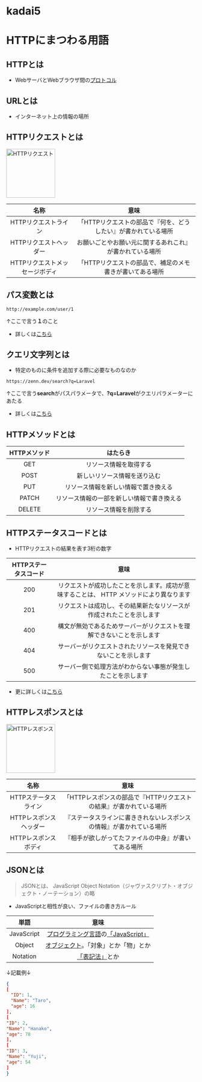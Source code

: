 # kadai5
# HTTPにまつわる用語
## HTTPとは
- WebサーバとWebブラウザ間の[プロトコル](https://wa3.i-3-i.info/word11.html)
  
## URLとは
- インターネット上の情報の場所

## HTTPリクエストとは

<img width="130" alt="HTTPリクエスト" src="https://github.com/tomoya0844/kadai5/assets/146510558/2c139cae-43f4-4e53-82d3-5c98cf1a799d.png">

| 名称 | 意味 |
| :-: | :-: |
| HTTPリクエストライン | 「HTTPリクエストの部品で『何を、どうしたい』が書かれている場所 |
| HTTPリクエストヘッダー | お願いごとやお願い元に関するあれこれ』が書かれている場所 |
| HTTPリクエストメッセージボディ | 「HTTPリクエストの部品で、補足のメモ書きが書いてある場所 |


## パス変数とは
```java:main
http://example.com/user/1
```
↑ここで言う**１**のこと
- 詳しくは[こちら](https://zenn.dev/fujishiro/scraps/3a060b10b17a93)

## クエリ文字列とは
- 特定のものに条件を追加する際に必要なものなのか
```java:main
https://zenn.dev/search?q=Laravel
```
↑ここで言う**search**がパスパラメータで、**?q=Laravel**がクエリパラメーターにあたる
- 詳しくは[こちら](https://online.dhw.co.jp/kuritama/query-string/#:~:text=%E3%82%AF%E3%82%A8%E3%83%AA%E6%96%87%E5%AD%97%E5%88%97%EF%BC%88URL%E3%83%91%E3%83%A9%E3%83%A1%E3%83%BC%E3%82%BF%E3%83%BC%EF%BC%89%E3%81%A8%E3%81%AF%E3%80%81%E3%82%B5%E3%83%BC%E3%83%90%E3%83%BC%E3%81%AB,%E3%81%A4%E3%81%91%E5%8A%A0%E3%81%88%E3%82%8B%E3%81%93%E3%81%A8%E3%81%8C%E5%8F%AF%E8%83%BD%E3%81%A7%E3%81%99%E3%80%82)

## HTTPメソッドとは
| HTTPメソッド | はたらき |
| :-: | :-: |
| GET | 	リソース情報を取得する |
| POST | 新しいリソース情報を送り込む |
| PUT | 	リソース情報を新しい情報で置き換える |
| PATCH | リソース情報の一部を新しい情報で書き換える |
| DELETE | 	リソース情報を削除する |

## HTTPステータスコードとは
- HTTPリクエストの結果を表す3桁の数字

| HTTPステータスコード | 意味 |
| :-: | :-: |
| 200 | リクエストが成功したことを示します。成功が意味することは、 HTTP メソッドにより異なります |
| 201 | リクエストは成功し、その結果新たなリソースが作成されたことを示します |
| 400 | 構文が無効であるためサーバーがリクエストを理解できないことを示します |
| 404 | サーバーがリクエストされたリソースを発見できないことを示します |
| 500 | サーバー側で処理方法がわからない事態が発生したことを示します |

- 更に詳しくは[こちら](https://developer.mozilla.org/ja/docs/Web/HTTP/Status)

## HTTPレスポンスとは

<img width="130" alt="HTTPレスポンス" src="https://github.com/tomoya0844/kadai5/assets/146510558/ac440a4e-de70-45fd-ab41-409e86699079.png">


| 名称 | 意味 |
|:-: | :-: |
| HTTPステータスライン | 「HTTPレスポンスの部品で『HTTPリクエストの結果』が書かれている場所 |
| HTTPレスポンスヘッダー |『ステータスラインに書ききれないレスポンスの情報』が書かれている場所 |
| HTTPレスポンスボディ | 『相手が欲しがってたファイルの中身』が書いてある場所 |

## JSONとは
> JSONとは、
> JavaScript Object Notation（ジャヴァスクリプト・オブジェクト・ノーテーション）の略

- JavaScriptと相性が良い、ファイルの書き方ルール

| 単語 | 意味 |
| :-: | :-: |
| JavaScript | [プログラミング言語](https://wa3.i-3-i.info/word1897.html)の[「JavaScript」](https://wa3.i-3-i.info/word11438.html) |
| Object | 	[オブジェクト](https://wa3.i-3-i.info/word1119.html)。「対象」とか「物」とか |
| Notation | 	[「表記法」](https://kotobank.jp/word/%E8%A1%A8%E8%A8%98%E6%B3%95-613173)とか |

 ↓記載例↓
  ```json
  {
 [
 　"ID": 1,
 　"Name": "Taro",
 　"age": 16
 ],
 [
  "ID": 2,
  "Name": "Hanako",
  "age": 78
 ],
 [
  "ID": 3,
  "Name": "Yuji",
  "age": 54
 ]
}
 ```
